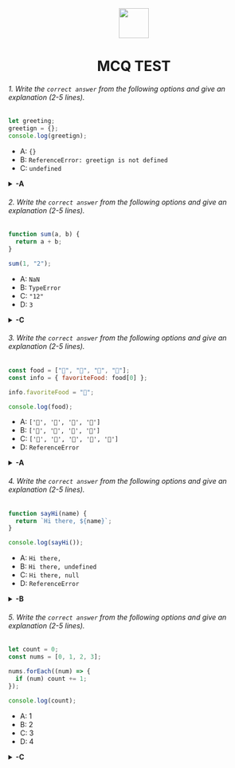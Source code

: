 <div align="center">
  <img height="60" src="https://edurev.gumlet.io/AllImages/original/ApplicationImages/CourseImages/944e5d47-8c55-4a89-91e5-22ab5f2798fc_CI.png">
  <h1>MCQ TEST</h1>
</div>

###### 1. Write the `correct answer` from the following options and give an explanation (2-5 lines).

```javascript
let greeting;
greetign = {};
console.log(greetign);
```

- A: `{}`
- B: `ReferenceError: greetign is not defined`
- C: `undefined`

<details>
<summary><b>-A</b></summary><p>

#### Answer: ?

<i>It stores an empty object so locking the console.log will return the empty object</i>

</p>
</details>

###### 2. Write the `correct answer` from the following options and give an explanation (2-5 lines).

```javascript
function sum(a, b) {
  return a + b;
}

sum(1, "2");
```

- A: `NaN`
- B: `TypeError`
- C: `"12"`
- D: `3`

<details><summary><b>-C</b></summary><p>

#### Answer: ?

<i>Addition or console.log()l returns strings and numbers, not addition like normal numbers.</i>

</p>
</details>

###### 3. Write the `correct answer` from the following options and give an explanation (2-5 lines).

```javascript
const food = ["🍕", "🍫", "🥑", "🍔"];
const info = { favoriteFood: food[0] };

info.favoriteFood = "🍝";

console.log(food);
```

- A: `['🍕', '🍫', '🥑', '🍔']`
- B: `['🍝', '🍫', '🥑', '🍔']`
- C: `['🍝', '🍕', '🍫', '🥑', '🍔']`
- D: `ReferenceError`

<details><summary><b>-A</b></summary>
<p>

#### Answer: ?

<i>Arrays and objects are JavaScript reference types when the value of info.favoriteFood is changed to "🍝". The change then does not affect the original food array. But when an array element is assigned to a variable or property, it creates a copy of the value, not a reference to the original array element.
So when logging the food array to the console, it will remain unchanged</i>

</p>
</details>

###### 4. Write the `correct answer` from the following options and give an explanation (2-5 lines).

```javascript
function sayHi(name) {
  return `Hi there, ${name}`;
}

console.log(sayHi());
```

- A: `Hi there,`
- B: `Hi there, undefined`
- C: `Hi there, null`
- D: `ReferenceError`

<details><summary><b>-B</b></summary>
<p>

#### Answer: ?

<i>The sayHi function has no argument value so it will return undefined and return hi as a string so it will return hi and console will show "Hi there and undefined".</i>

</p>
</details>

###### 5. Write the `correct answer` from the following options and give an explanation (2-5 lines).

```javascript
let count = 0;
const nums = [0, 1, 2, 3];

nums.forEach((num) => {
  if (num) count += 1;
});

console.log(count);
```

- A: 1
- B: 2
- C: 3
- D: 4

<details><summary><b>-C</b></summary>
<p>

#### Answer: ?

<i>The forEach method is used to iterate over the elements of an array. The forEach callback function contains an if statement to test whether the inner element number is true (ie not equal to 0). If the number is true, the count will be incremented by 1. So, forEach will look at all, each counting 3 and more than three zeros, and the last index will count 3.</i>

</p>
</details>
